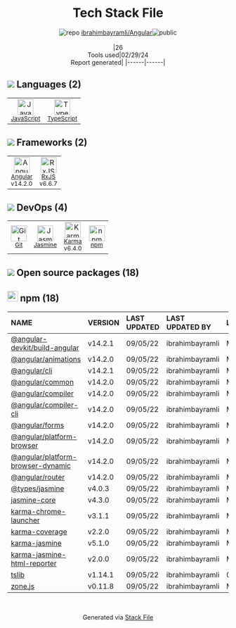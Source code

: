 <!--
&lt;--- Readme.md Snippet without images Start ---&gt;
## Tech Stack
ibrahimbayramli/Angular is built on the following main stack:

- [JavaScript](https://developer.mozilla.org/en-US/docs/Web/JavaScript) – Languages
- [TypeScript](http://www.typescriptlang.org) – Languages
- [Angular](https://angular.io) – Javascript MVC Frameworks
- [RxJS](http://reactivex.io/rxjs/) – Concurrency Frameworks
- [Jasmine](http://jasmine.github.io/) – Javascript Testing Framework
- [Karma](http://karma-runner.github.io/) – Browser Testing

Full tech stack [here](/techstack.md)

&lt;--- Readme.md Snippet without images End ---&gt;

&lt;--- Readme.md Snippet with images Start ---&gt;
## Tech Stack
ibrahimbayramli/Angular is built on the following main stack:

- <img width='25' height='25' src='https://img.stackshare.io/service/1209/javascript.jpeg' alt='JavaScript'/> [JavaScript](https://developer.mozilla.org/en-US/docs/Web/JavaScript) – Languages
- <img width='25' height='25' src='https://img.stackshare.io/service/1612/bynNY5dJ.jpg' alt='TypeScript'/> [TypeScript](http://www.typescriptlang.org) – Languages
- <img width='25' height='25' src='https://img.stackshare.io/service/3745/cb8U-gL6_400x400.jpg' alt='Angular'/> [Angular](https://angular.io) – Javascript MVC Frameworks
- <img width='25' height='25' src='https://img.stackshare.io/service/1796/984368.png' alt='RxJS'/> [RxJS](http://reactivex.io/rxjs/) – Concurrency Frameworks
- <img width='25' height='25' src='https://img.stackshare.io/service/831/7c0b595409af531b9cdeb07f8c513e8b.png' alt='Jasmine'/> [Jasmine](http://jasmine.github.io/) – Javascript Testing Framework
- <img width='25' height='25' src='https://img.stackshare.io/service/1420/TidYGd6a.png' alt='Karma'/> [Karma](http://karma-runner.github.io/) – Browser Testing

Full tech stack [here](/techstack.md)

&lt;--- Readme.md Snippet with images End ---&gt;
-->
<div align="center">

# Tech Stack File
![](https://img.stackshare.io/repo.svg "repo") [ibrahimbayramli/Angular](https://github.com/ibrahimbayramli/Angular)![](https://img.stackshare.io/public_badge.svg "public")
<br/><br/>
|26<br/>Tools used|02/29/24 <br/>Report generated|
|------|------|
</div>

## <img src='https://img.stackshare.io/languages.svg'/> Languages (2)
<table><tr>
  <td align='center'>
  <img width='36' height='36' src='https://img.stackshare.io/service/1209/javascript.jpeg' alt='JavaScript'>
  <br>
  <sub><a href="https://developer.mozilla.org/en-US/docs/Web/JavaScript">JavaScript</a></sub>
  <br>
  <sub></sub>
</td>

<td align='center'>
  <img width='36' height='36' src='https://img.stackshare.io/service/1612/bynNY5dJ.jpg' alt='TypeScript'>
  <br>
  <sub><a href="http://www.typescriptlang.org">TypeScript</a></sub>
  <br>
  <sub></sub>
</td>

</tr>
</table>

## <img src='https://img.stackshare.io/frameworks.svg'/> Frameworks (2)
<table><tr>
  <td align='center'>
  <img width='36' height='36' src='https://img.stackshare.io/service/3745/cb8U-gL6_400x400.jpg' alt='Angular'>
  <br>
  <sub><a href="https://angular.io">Angular</a></sub>
  <br>
  <sub>v14.2.0</sub>
</td>

<td align='center'>
  <img width='36' height='36' src='https://img.stackshare.io/service/1796/984368.png' alt='RxJS'>
  <br>
  <sub><a href="http://reactivex.io/rxjs/">RxJS</a></sub>
  <br>
  <sub>v6.6.7</sub>
</td>

</tr>
</table>

## <img src='https://img.stackshare.io/devops.svg'/> DevOps (4)
<table><tr>
  <td align='center'>
  <img width='36' height='36' src='https://img.stackshare.io/service/1046/git.png' alt='Git'>
  <br>
  <sub><a href="http://git-scm.com/">Git</a></sub>
  <br>
  <sub></sub>
</td>

<td align='center'>
  <img width='36' height='36' src='https://img.stackshare.io/service/831/7c0b595409af531b9cdeb07f8c513e8b.png' alt='Jasmine'>
  <br>
  <sub><a href="http://jasmine.github.io/">Jasmine</a></sub>
  <br>
  <sub></sub>
</td>

<td align='center'>
  <img width='36' height='36' src='https://img.stackshare.io/service/1420/TidYGd6a.png' alt='Karma'>
  <br>
  <sub><a href="http://karma-runner.github.io/">Karma</a></sub>
  <br>
  <sub>v6.4.0</sub>
</td>

<td align='center'>
  <img width='36' height='36' src='https://img.stackshare.io/service/1120/lejvzrnlpb308aftn31u.png' alt='npm'>
  <br>
  <sub><a href="https://www.npmjs.com/">npm</a></sub>
  <br>
  <sub></sub>
</td>

</tr>
</table>


## <img src='https://img.stackshare.io/group.svg' /> Open source packages (18)</h2>

## <img width='24' height='24' src='https://img.stackshare.io/service/1120/lejvzrnlpb308aftn31u.png'/> npm (18)

|NAME|VERSION|LAST UPDATED|LAST UPDATED BY|LICENSE|VULNERABILITIES|
|:------|:------|:------|:------|:------|:------|
|[@angular-devkit/build-angular](https://www.npmjs.com/@angular-devkit/build-angular)|v14.2.1|09/05/22|ibrahimbayramli |MIT|N/A|
|[@angular/animations](https://www.npmjs.com/@angular/animations)|v14.2.0|09/05/22|ibrahimbayramli |MIT|N/A|
|[@angular/cli](https://www.npmjs.com/@angular/cli)|v14.2.1|09/05/22|ibrahimbayramli |MIT|N/A|
|[@angular/common](https://www.npmjs.com/@angular/common)|v14.2.0|09/05/22|ibrahimbayramli |MIT|N/A|
|[@angular/compiler](https://www.npmjs.com/@angular/compiler)|v14.2.0|09/05/22|ibrahimbayramli |MIT|N/A|
|[@angular/compiler-cli](https://www.npmjs.com/@angular/compiler-cli)|v14.2.0|09/05/22|ibrahimbayramli |MIT|N/A|
|[@angular/forms](https://www.npmjs.com/@angular/forms)|v14.2.0|09/05/22|ibrahimbayramli |MIT|N/A|
|[@angular/platform-browser](https://www.npmjs.com/@angular/platform-browser)|v14.2.0|09/05/22|ibrahimbayramli |MIT|N/A|
|[@angular/platform-browser-dynamic](https://www.npmjs.com/@angular/platform-browser-dynamic)|v14.2.0|09/05/22|ibrahimbayramli |MIT|N/A|
|[@angular/router](https://www.npmjs.com/@angular/router)|v14.2.0|09/05/22|ibrahimbayramli |MIT|N/A|
|[@types/jasmine](https://www.npmjs.com/@types/jasmine)|v4.0.3|09/05/22|ibrahimbayramli |MIT|N/A|
|[jasmine-core](https://www.npmjs.com/jasmine-core)|v4.3.0|09/05/22|ibrahimbayramli |MIT|N/A|
|[karma-chrome-launcher](https://www.npmjs.com/karma-chrome-launcher)|v3.1.1|09/05/22|ibrahimbayramli |MIT|N/A|
|[karma-coverage](https://www.npmjs.com/karma-coverage)|v2.2.0|09/05/22|ibrahimbayramli |MIT|N/A|
|[karma-jasmine](https://www.npmjs.com/karma-jasmine)|v5.1.0|09/05/22|ibrahimbayramli |MIT|N/A|
|[karma-jasmine-html-reporter](https://www.npmjs.com/karma-jasmine-html-reporter)|v2.0.0|09/05/22|ibrahimbayramli |MIT|N/A|
|[tslib](https://www.npmjs.com/tslib)|v1.14.1|09/05/22|ibrahimbayramli |0BSD|N/A|
|[zone.js](https://www.npmjs.com/zone.js)|v0.11.8|09/05/22|ibrahimbayramli |MIT|N/A|

<br/>
<div align='center'>

Generated via [Stack File](https://github.com/marketplace/stack-file)
